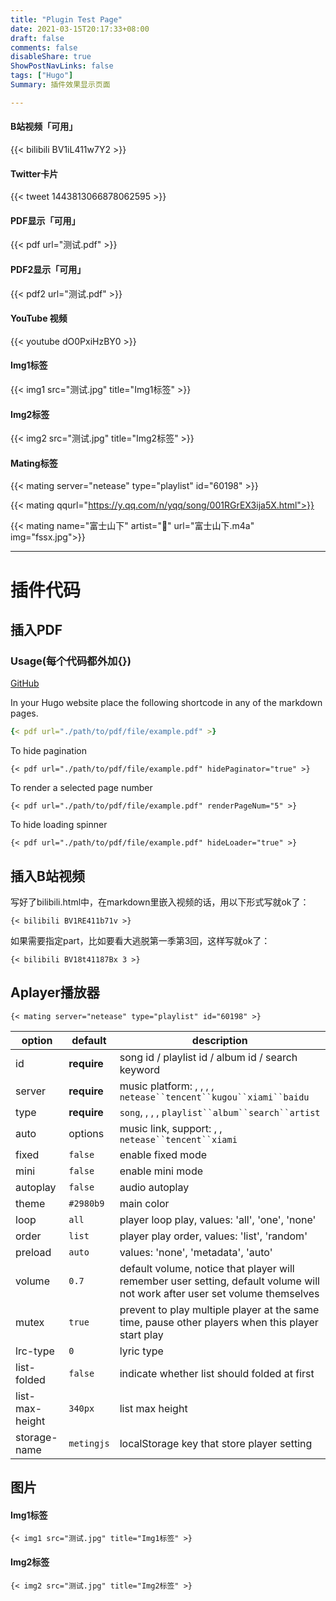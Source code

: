 ```yaml
---
title: "Plugin Test Page"
date: 2021-03-15T20:17:33+08:00
draft: false
comments: false
disableShare: true
ShowPostNavLinks: false
tags: ["Hugo"]
Summary: 插件效果显示页面

---
```


#### B站视频「可用」

{{< bilibili BV1iL411w7Y2 >}}

#### Twitter卡片

{{< tweet 1443813066878062595 >}}

#### PDF显示「可用」

{{< pdf url="测试.pdf" >}}

#### PDF2显示「可用」

{{< pdf2 url="测试.pdf" >}}

#### YouTube 视频

{{< youtube dO0PxiHzBY0 >}}

#### Img1标签

{{< img1 src="测试.jpg" title="Img1标签" >}}

#### Img2标签

{{< img2 src="测试.jpg" title="Img2标签" >}}

#### Mating标签

{{< mating server="netease" type="playlist" id="60198"  >}}



{{< mating qqurl="https://y.qq.com/n/yqq/song/001RGrEX3ija5X.html">}}



{{< mating name="富士山下" artist="🍊" url="富士山下.m4a" img="fssx.jpg">}}





---

# 插件代码

## 插入PDF

### Usage(每个代码都外加{})

[GitHub](https://github.com/anvithks/hugo-embed-pdf-shortcode)

In your Hugo website place the following shortcode in any of the markdown pages.

```yaml
{< pdf url="./path/to/pdf/file/example.pdf" >}
```

To hide pagination

```
{< pdf url="./path/to/pdf/file/example.pdf" hidePaginator="true" >}
```

To render a selected page number

```
{< pdf url="./path/to/pdf/file/example.pdf" renderPageNum="5" >}
```

To hide loading spinner

```
{< pdf url="./path/to/pdf/file/example.pdf" hideLoader="true" >}
```

## 插入B站视频

写好了bilibili.html中，在markdown里嵌入视频的话，用以下形式写就ok了：

```
{< bilibili BV1RE411b71v >}
```

如果需要指定part，比如要看大逃脱第一季第3回，这样写就ok了：

```
{< bilibili BV18t41187Bx 3 >}
```

## Aplayer播放器

```
{< mating server="netease" type="playlist" id="60198" >}
```

| option          | default     | description                                                  |
| --------------- | ----------- | ------------------------------------------------------------ |
| id              | **require** | song id / playlist id / album id / search keyword            |
| server          | **require** | music platform: , , , , `netease``tencent``kugou``xiami``baidu` |
| type            | **require** | `song`, , , , `playlist``album``search``artist`              |
| auto            | options     | music link, support: , , `netease``tencent``xiami`           |
| fixed           | `false`     | enable fixed mode                                            |
| mini            | `false`     | enable mini mode                                             |
| autoplay        | `false`     | audio autoplay                                               |
| theme           | `#2980b9`   | main color                                                   |
| loop            | `all`       | player loop play, values: 'all', 'one', 'none'               |
| order           | `list`      | player play order, values: 'list', 'random'                  |
| preload         | `auto`      | values: 'none', 'metadata', 'auto'                           |
| volume          | `0.7`       | default volume, notice that player will remember user setting, default volume will not work after user set volume themselves |
| mutex           | `true`      | prevent to play multiple player at the same time, pause other players when this player start play |
| lrc-type        | `0`         | lyric type                                                   |
| list-folded     | `false`     | indicate whether list should folded at first                 |
| list-max-height | `340px`     | list max height                                              |
| storage-name    | `metingjs`  | localStorage key that store player setting                   |

## 图片

#### Img1标签

```
{< img1 src="测试.jpg" title="Img1标签" >}
```

#### Img2标签

```
{< img2 src="测试.jpg" title="Img2标签" >}
```

